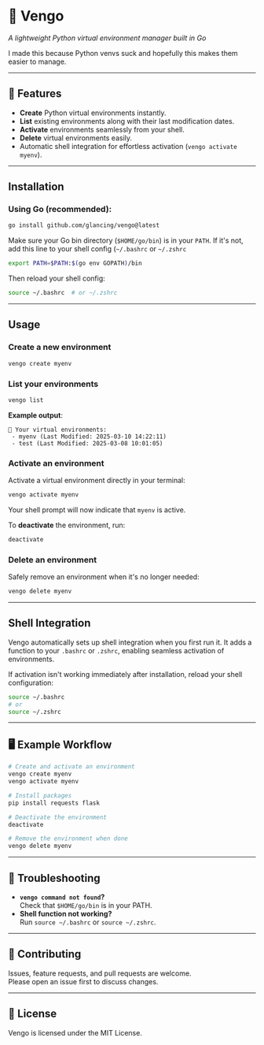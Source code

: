 # 🦥 Vengo
*A lightweight Python virtual environment manager built in Go*

I made this because Python venvs suck and hopefully this makes them easier to manage.

---

## 🚀 Features

- **Create** Python virtual environments instantly.
- **List** existing environments along with their last modification dates.
- **Activate** environments seamlessly from your shell.
- **Delete** virtual environments easily.
- Automatic shell integration for effortless activation (`vengo activate myenv`).
---

## Installation

### Using Go (recommended):

```bash
go install github.com/glancing/vengo@latest
```
Make sure your Go bin directory (`$HOME/go/bin`) is in your `PATH`. If it's not, add this line to your shell config (`~/.bashrc` or `~/.zshrc`

```bash
export PATH=$PATH:$(go env GOPATH)/bin
```

Then reload your shell config:

```bash
source ~/.bashrc  # or ~/.zshrc
```
---

## Usage

### Create a new environment

```bash
vengo create myenv
```

### List your environments

```bash
vengo list
```

**Example output**:
```
📌 Your virtual environments:
 - myenv (Last Modified: 2025-03-10 14:22:11)
 - test (Last Modified: 2025-03-08 10:01:05)
```

### Activate an environment

Activate a virtual environment directly in your terminal:

```bash
vengo activate myenv
```

Your shell prompt will now indicate that `myenv` is active.

To **deactivate** the environment, run:

```bash
deactivate
```

### Delete an environment

Safely remove an environment when it's no longer needed:

```bash
vengo delete myenv
```

---

## Shell Integration

Vengo automatically sets up shell integration when you first run it. It adds a function to your `.bashrc` or `.zshrc`, enabling seamless activation of environments.

If activation isn't working immediately after installation, reload your shell configuration:

```bash
source ~/.bashrc
# or
source ~/.zshrc
```

---

## 🖥 Example Workflow

```bash
# Create and activate an environment
vengo create myenv
vengo activate myenv

# Install packages
pip install requests flask

# Deactivate the environment
deactivate

# Remove the environment when done
vengo delete myenv
```

---

## 🐛 Troubleshooting

- **`vengo command not found`?**  
  Check that `$HOME/go/bin` is in your PATH.
- **Shell function not working?**  
  Run `source ~/.bashrc` or `source ~/.zshrc`.

---

## 🤝 Contributing

Issues, feature requests, and pull requests are welcome.  
Please open an issue first to discuss changes.

---

## 📄 License

Vengo is licensed under the MIT License.
